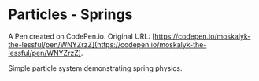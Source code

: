 # Particles - Springs

A Pen created on CodePen.io. Original URL: [https://codepen.io/moskalyk-the-lessful/pen/WNYZrzZ](https://codepen.io/moskalyk-the-lessful/pen/WNYZrzZ).

Simple particle system demonstrating spring physics.